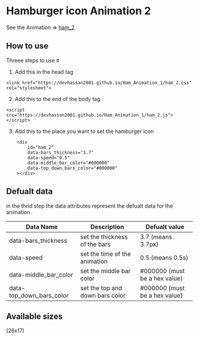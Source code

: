 # Hamburger icon Animation 2
See the Animation => [ham_2](https://youtu.be/yx_pb6PgHMg) 
## How to use
Threee steps to use it

1. Add this in the head tag
```
<link href="https://devhassan2001.github.io/Ham_Animation_1/ham_2.css" rel="stylesheet">
```

2. Add this to the end of the body tag
```
<script src="https://devhassan2001.github.io/Ham_Animation_1/ham_2.js"></script>
```

3. Add this to the place you want to set the hamburger icon
```
    <div 
        id="ham_2" 
        data-bars_thickness="3.7"
        data-speed="0.5"
        data-middle_bar_color="#000000"
        data-top_down_bars_color="#000000"
    ></div>
```

## Defualt data
in the thrid step the data attributes represent the defualt data for the animation

Data Name | Description | Defualt value
--------- | ----------- | -------------
data-bars_thickness | set the thickness of the bars | 3.7 (means 3.7px)
data-speed | set the time of the animation | 0.5 (means 0.5s)
data-middle_bar_color | set the middle bar color | #000000 (must be a hex value)
data-top_down_bars_color | set the top and down bars color | #000000 (must be a hex value)

## Available sizes
(26x17) 
